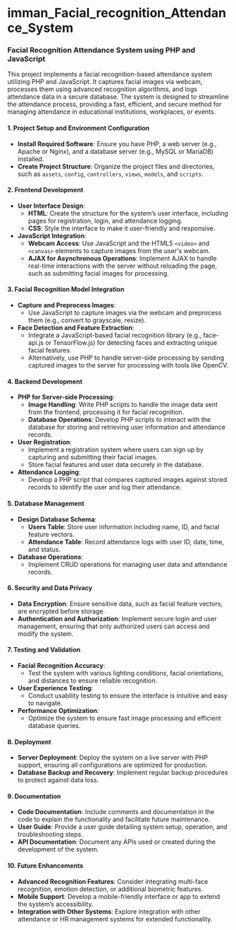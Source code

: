 ﻿# imman_Facial_recognition_Attendance_System

### Facial Recognition Attendance System using PHP and JavaScript

This project implements a facial recognition-based attendance system utilizing PHP and JavaScript. It captures facial images via webcam, processes them using advanced recognition algorithms, and logs attendance data in a secure database. The system is designed to streamline the attendance process, providing a fast, efficient, and secure method for managing attendance in educational institutions, workplaces, or events. 


#### 1. **Project Setup and Environment Configuration**
   - **Install Required Software**: Ensure you have PHP, a web server (e.g., Apache or Nginx), and a database server (e.g., MySQL or MariaDB) installed.
   - **Create Project Structure**: Organize the project files and directories, such as `assets`, `config`, `controllers`, `views`, `models`, and `scripts`.

#### 2. **Frontend Development**
   - **User Interface Design**:
     - **HTML**: Create the structure for the system’s user interface, including pages for registration, login, and attendance logging.
     - **CSS**: Style the interface to make it user-friendly and responsive.
   - **JavaScript Integration**:
     - **Webcam Access**: Use JavaScript and the HTML5 `<video>` and `<canvas>` elements to capture images from the user's webcam.
     - **AJAX for Asynchronous Operations**: Implement AJAX to handle real-time interactions with the server without reloading the page, such as submitting facial images for processing.

#### 3. **Facial Recognition Model Integration**
   - **Capture and Preprocess Images**:
     - Use JavaScript to capture images via the webcam and preprocess them (e.g., convert to grayscale, resize).
   - **Face Detection and Feature Extraction**:
     - Integrate a JavaScript-based facial recognition library (e.g., face-api.js or TensorFlow.js) for detecting faces and extracting unique facial features.
     - Alternatively, use PHP to handle server-side processing by sending captured images to the server for processing with tools like OpenCV.

#### 4. **Backend Development**
   - **PHP for Server-side Processing**:
     - **Image Handling**: Write PHP scripts to handle the image data sent from the frontend, processing it for facial recognition.
     - **Database Operations**: Develop PHP scripts to interact with the database for storing and retrieving user information and attendance records.
   - **User Registration**:
     - Implement a registration system where users can sign up by capturing and submitting their facial images.
     - Store facial features and user data securely in the database.
   - **Attendance Logging**:
     - Develop a PHP script that compares captured images against stored records to identify the user and log their attendance.

#### 5. **Database Management**
   - **Design Database Schema**:
     - **Users Table**: Store user information including name, ID, and facial feature vectors.
     - **Attendance Table**: Record attendance logs with user ID, date, time, and status.
   - **Database Operations**:
     - Implement CRUD operations for managing user data and attendance records.

#### 6. **Security and Data Privacy**
   - **Data Encryption**: Ensure sensitive data, such as facial feature vectors, are encrypted before storage.
   - **Authentication and Authorization**: Implement secure login and user management, ensuring that only authorized users can access and modify the system.

#### 7. **Testing and Validation**
   - **Facial Recognition Accuracy**:
     - Test the system with various lighting conditions, facial orientations, and distances to ensure reliable recognition.
   - **User Experience Testing**:
     - Conduct usability testing to ensure the interface is intuitive and easy to navigate.
   - **Performance Optimization**:
     - Optimize the system to ensure fast image processing and efficient database queries.

#### 8. **Deployment**
   - **Server Deployment**: Deploy the system on a live server with PHP support, ensuring all configurations are optimized for production.
   - **Database Backup and Recovery**: Implement regular backup procedures to protect against data loss.

#### 9. **Documentation**
   - **Code Documentation**: Include comments and documentation in the code to explain the functionality and facilitate future maintenance.
   - **User Guide**: Provide a user guide detailing system setup, operation, and troubleshooting steps.
   - **API Documentation**: Document any APIs used or created during the development of the system.

#### 10. **Future Enhancements**
   - **Advanced Recognition Features**: Consider integrating multi-face recognition, emotion detection, or additional biometric features.
   - **Mobile Support**: Develop a mobile-friendly interface or app to extend the system’s accessibility.
   - **Integration with Other Systems**: Explore integration with other attendance or HR management systems for extended functionality.

